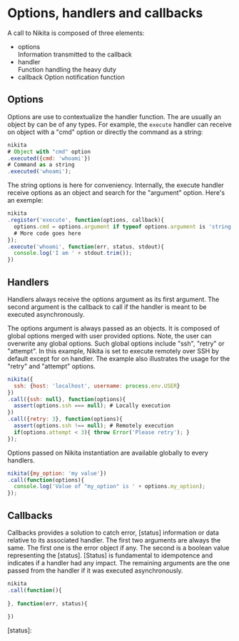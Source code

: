 
# Options, handlers and callbacks

A call to Nikita is composed of three elements:

*   options   
    Information transmitted to the callback
*   handler   
    Function handling the heavy duty
*   callback
    Option notification function

## Options

Options are use to contextualize the handler function. The are usually an object by can be of any types. For example, the `execute` handler can receive on object with a "cmd" option or directly the command as a string:

```js
nikita
# Object with "cmd" option
.executed({cmd: 'whoami'})
# Command as a string
.executed('whoami');
```

The string options is here for conveniency. Internally, the execute handler receive options as an object and search for the "argument" option. Here's an exemple:

```js
nikita
.register('execute', function(options, callback){
  options.cmd = options.argument if typeof options.argument is 'string'
  # More code goes here
});
.execute('whoami', function(err, status, stdout){
  console.log('I am ' + stdout.trim());
})
```

## Handlers

Handlers always receive the options argument as its first argument. The second argument is the callback to call if the handler is meant to be executed asynchronously.

The options argument is always passed as an objects. It is composed of global options merged with user provided options. Note, the user can overwrite any global options. Such global options include "ssh", "retry" or "attempt". In this example, Nikita is set to execute remotely over SSH by default except for on handler. The example also illustrates the usage for the "retry" and "attempt" options.

```js
nikita({
  ssh: {host: 'localhost', username: process.env.USER}
})
.call({ssh: null}, function(options){
  assert(options.ssh === null); # Locally execution
})
.call({retry: 3}, function(options){
  assert(options.ssh !== null); # Remotely execution
  if(options.attempt < 3){ throw Error('Please retry'); }
});
```

Options passed on Nikita instantiation are available globally to every handlers.

```js
nikita({my_option: 'my value'})
.call(function(options){
  console.log('Value of "my_option" is ' + options.my_option);
});
```

## Callbacks

Callbacks provides a solution to catch error, [status] information or data relative to its associated handler. The first two arguments are always the same. The first one is the error object if any. The second is a boolean value representing the [status]. [Status] is fundamental to idempotence and indicates if a handler had any impact. The remaining arguments are the one passed from the handler if it was executed asynchronously.

```js
nikita
.call(function(){
  
}, function(err, status){
  
})
```

[status]:
